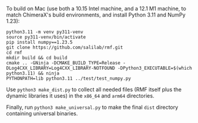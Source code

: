 To build on Mac (use both a 10.15 Intel machine, and a 12.1 M1 machine,
to match ChimeraX's build environments, and install Python 3.11 and NumPy 1.23):

```
python3.11 -m venv py311-venv
source py311-venv/bin/activate
pip install numpy==1.23.5
git clone https://github.com/salilab/rmf.git
cd rmf
mkdir build && cd build
cmake .. -GNinja -DCMAKE_BUILD_TYPE=Release -DLog4CXX_LIBRARY=Log4CXX_LIBRARY-NOTFOUND -DPython3_EXECUTABLE=$(which python3.11) && ninja
PYTHONPATH=lib python3.11 ../test/test_numpy.py
```

Use `python3 make_dist.py` to collect all needed files (RMF itself plus
the dynamic libraries it uses) in the `x86_64` and `arm64` directories.

Finally, run `python3 make_universal.py` to make the final `dist` directory
containing universal binaries.
